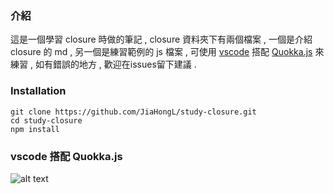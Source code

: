 ### 介紹
  這是一個學習 closure 時做的筆記 , closure 資料夾下有兩個檔案 , 一個是介紹 closure 的 md , 另一個是練習範例的 js 檔案 , 可使用 [vscode](https://code.visualstudio.com/) 搭配 [Quokka.js](https://quokkajs.com/) 來練習 , 如有錯誤的地方 , 歡迎在issues留下建議 .


### Installation
    git clone https://github.com/JiaHongL/study-closure.git
    cd study-closure   
    npm install   

### vscode 搭配 Quokka.js 


![alt text](https://3.bp.blogspot.com/-8mw_AeIbrrA/WPdGt7-VQ7I/AAAAAAAAAw8/y0_HsmKMkhIHqOyABbBc4dRSU_wCqKuAwCLcB/s1600/HilariousComfortableLcont.gif "選擇性的標題")
